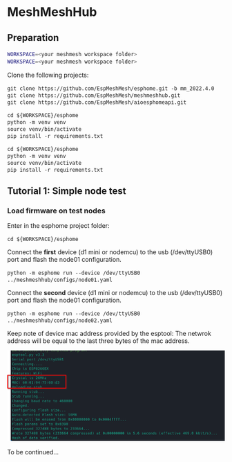 # MeshMeshHub

## Preparation

```sh
WORKSPACE=<your meshmesh workspace folder>
WORKSPACE=<your meshmesh workspace folder>

```

Clone the following projects:

```shell
git clone https://github.com/EspMeshMesh/esphome.git -b mm_2022.4.0
git clone https://github.com/EspMeshMesh/meshmeshhub.git
git clone https://github.com/EspMeshMesh/aioesphomeapi.git
```

```shell
cd ${WORKSPACE}/esphome
python -m venv venv
source venv/bin/activate
pip install -r requirements.txt
```

```shell
cd ${WORKSPACE}/esphome
python -m venv venv
source venv/bin/activate
pip install -r requirements.txt
```



## Tutorial 1: Simple node test

### Load firmware on test nodes

Enter in the esphome project folder:

```shell
cd ${WORKSPACE}/esphome
```

Connect the **first** device (d1 mini or nodemcu) to the usb (/dev/ttyUSB0) port 
and flash the node01 configuration.

```shell
python -m esphome run --device /dev/ttyUSB0  ../meshmeshhub/configs/node01.yaml 
```

Connect the **second** device (d1 mini or nodemcu) to the usb (/dev/ttyUSB0) port 
and flash the node01 configuration.

```shell
python -m esphome run --device /dev/ttyUSB0  ../meshmeshhub/configs/node02.yaml 
```

Keep note of device mac address provided by the esptool: The netwrok address will be equal to the last three bytes of the mac address.

![image-20220704234703529](images/mac_address.png)

To be continued...
